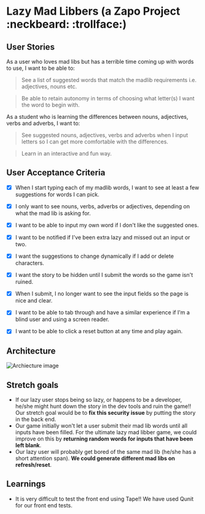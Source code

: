 # Lazy Mad Libbers (a Zapo Project :neckbeard: :trollface:)

## User Stories

As a user who loves mad libs but has a terrible time coming up with words to use, I want to be able to:

> See a list of suggested words that match the madlib requirements i.e. adjectives, nouns etc.

> Be able to retain autonomy in terms of choosing what letter(s) I want the word to begin with.

As a student who is learning the differences between nouns, adjectives, verbs and adverbs, I want to:

> See suggested nouns, adjectives, verbs and adverbs when I input letters so I can get more comfortable with the differences.

> Learn in an interactive and fun way.

## User Acceptance Criteria

- [x] When I start typing each of my madlib words, I want to see at least a few suggestions for words I can pick.
- [x] I only want to see nouns, verbs, adverbs or adjectives, depending on what the mad lib is asking for.
- [x] I want to be able to input my own word if I don't like the suggested ones.
- [x] I want to be notified if I've been extra lazy and missed out an input or two.
- [x] I want the suggestions to change dynamically if I add or delete characters.
- [x] I want the story to be hidden until I submit the words so the game isn't ruined.
- [x] When I submit, I no longer want to see the input fields so the page is nice and clear.
- [x] I want to be able to tab through and have a similar experience if I'm a blind user and using a screen reader.
- [x] I want to be able to click a reset button at any time and play again.


## Architecture
![Archiecture image](https://cloud.githubusercontent.com/assets/21139983/24043359/32f9055e-0b0e-11e7-8978-f27b450fa5d4.png)


## Stretch goals

- If our lazy user stops being so lazy, or happens to be a developer, he/she might hunt down the story in the dev tools and ruin the game!! Our stretch goal would be to **fix this security issue** by putting the story in the back end.
- Our game initially won't let a user submit their mad lib words until all inputs have been filled. For the ultimate lazy mad libber game, we could improve on this by **returning random words for inputs that have been left blank**.
- Our lazy user will probably get bored of the same mad lib (he/she has a short attention span). **We could generate different mad libs on refresh/reset**.

## Learnings

- It is very difficult to test the front end using Tape!! We have used Qunit for our front end tests.
